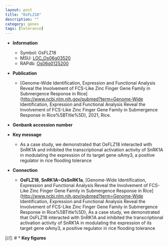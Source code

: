 ```yaml
---
layout: post
title: "OsFLZ18"
description: ""
category: genes
tags: [tolerance]
---
```


* **Information**  
    + Symbol: OsFLZ18  
    + MSU: [LOC_Os06g03520](http://rice.uga.edu/cgi-bin/ORF_infopage.cgi?orf=LOC_Os06g03520)  
    + RAPdb: [Os06g0125200](http://rapdb.dna.affrc.go.jp/viewer/gbrowse_details/irgsp1?name=Os06g0125200)  

* **Publication**  
    + [Genome-Wide Identification, Expression and Functional Analysis Reveal the Involvement of FCS-Like Zinc Finger Gene Family in Submergence Response in Rice](http://www.ncbi.nlm.nih.gov/pubmed?term=Genome-Wide Identification, Expression and Functional Analysis Reveal the Involvement of FCS-Like Zinc Finger Gene Family in Submergence Response in Rice%5BTitle%5D), 2021, Rice.

* **Genbank accession number**  

* **Key message**  
    + As a case study, we demonstrated that OsFLZ18 interacted with SnRK1A and inhibited the transcriptional activation activity of SnRK1A in modulating the expression of its target gene αAmy3, a positive regulator in rice flooding tolerance

* **Connection**  
    + __OsFLZ18__, __SnRK1A~OsSnRK1a__, [Genome-Wide Identification, Expression and Functional Analysis Reveal the Involvement of FCS-Like Zinc Finger Gene Family in Submergence Response in Rice](http://www.ncbi.nlm.nih.gov/pubmed?term=Genome-Wide Identification, Expression and Functional Analysis Reveal the Involvement of FCS-Like Zinc Finger Gene Family in Submergence Response in Rice%5BTitle%5D),  As a case study, we demonstrated that OsFLZ18 interacted with SnRK1A and inhibited the transcriptional activation activity of SnRK1A in modulating the expression of its target gene αAmy3, a positive regulator in rice flooding tolerance

[//]: # * **Key figures**  


